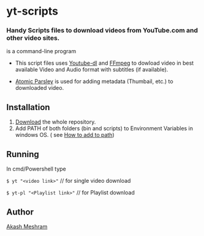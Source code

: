 # yt-scripts

### Handy Scripts files to download videos from YouTube.com and other video sites. 

 is a command-line program 

* This script files uses [Youtube-dl](https://ytdl-org.github.io/youtube-dl/index.html) and [FFmpeg](https://ffmpeg.org/) to dowload video in best available Video and Audio format with subtitles (if available).

* [Atomic Parsley](http://atomicparsley.sourceforge.net/) is used for adding metadata (Thumbail, etc.) to downloaded video.
 
## Installation
1) [Download](https://github.com/akashmeshram/yt-scripts/archive/master.zip) the whole repository. 
2) Add PATH of both folders (bin and scripts) to Environment Variables in windows OS. ( see [How to add to path](https://helpdeskgeek.com/windows-10/add-windows-path-environment-variable/))

## Running
In cmd/Powershell type

`$ yt "<video link>"` // for single video download

`$ yt-pl "<Playlist link>"` // for Playlist download

## Author
[Akash Meshram](https://github.com/akashmeshram)
